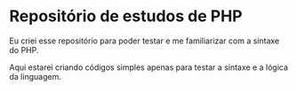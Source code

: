 # Repositório de estudos de PHP

Eu criei esse repositório para poder testar e me familiarizar com a sintaxe do PHP.

Aqui estarei criando códigos simples apenas para testar a sintaxe e a lógica da linguagem.